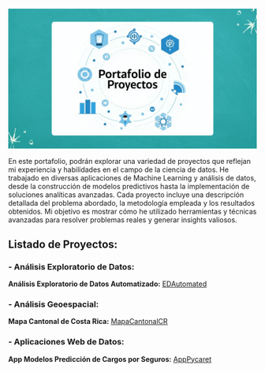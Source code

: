 ![Descripción de la imagen](./Imagenes/Portada.png)

En este portafolio, podrán explorar una variedad de proyectos que reflejan mi experiencia y habilidades en el campo de la ciencia de datos. He trabajado en diversas aplicaciones de Machine Learning y análisis de datos, desde la construcción de modelos predictivos hasta la implementación de soluciones analíticas avanzadas. Cada proyecto incluye una descripción detallada del problema abordado, la metodología empleada y los resultados obtenidos. Mi objetivo es mostrar cómo he utilizado herramientas y técnicas avanzadas para resolver problemas reales y generar insights valiosos.

## Listado de Proyectos:

### - Análisis Exploratorio de Datos:

**Análisis Exploratorio de Datos Automatizado:** [EDAutomated](https://github.com/Cheski1610/EDAutomated.git)

### - Análisis Geoespacial:

**Mapa Cantonal de Costa Rica:** [MapaCantonalCR](https://github.com/Cheski1610/mapacantonalcr.git)

### - Aplicaciones Web de Datos:

**App Modelos Predicción de Cargos por Seguros:** [AppPycaret](https://github.com/Cheski1610/AppPycaret.git)
